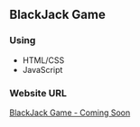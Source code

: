 ## BlackJack Game

### Using

- HTML/CSS
- JavaScript

### Website URL
[BlackJack Game - Coming Soon](https://aditi002-holo.github.io/black-jack/)